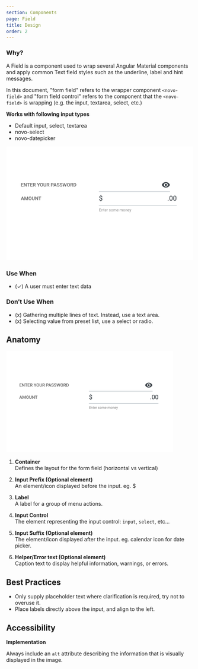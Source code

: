 ```yaml
---
section: Components
page: Field
title: Design
order: 2
---
```


<novo-grid columns="2" align="start" gap="2rem">
<div>

### Why?

A Field is a component used to wrap several Angular Material components and apply common Text field styles such as the underline, label and hint messages.

In this document, "form field" refers to the wrapper component `<novo-field>` and "form field control" refers to the component that the `<novo-field>` is wrapping (e.g. the input, textarea, select, etc.)

**Works with following input types**

- Default input, select, textarea
- novo-select
- novo-datepicker

</div>

<img src="assets/images/FieldOverview.png"/>

<div>

### Use When

- (✓) A user must enter text data

</div>
<div>

### Don′t Use When

- (x) Gathering multiple lines of text. Instead, use a text area.
- (x) Selecting value from preset list, use a select or radio.

</div>
</novo-grid>

## Anatomy

<novo-grid columns="2" align="start" gap="2rem">

<img src="assets/images/FieldAnatomy.png" width="450">

<div>

1. **Container**<br>
   Defines the layout for the form field (horizontal vs vertical)

1. **Input Prefix (Optional element)**<br>
   An element/icon displayed before the input. eg. \$

1. **Label**<br>
   A label for a group of menu actions.

1. **Input Control**<br>
   The element representing the input control: `input`, `select`, etc...

1. **Input Suffix (Optional element)**<br>
   The element/icon displayed after the input. eg. calendar icon for date picker.

1. **Helper/Error text (Optional element)**<br>
   Caption text to display helpful information, warnings, or errors.

</div>
</novo-grid>

## Best Practices

- Only supply placeholder text where clarification is required, try not to overuse it.
- Place labels directly above the input, and align to the left.

## Accessibility

**Implementation**

Always include an `alt` attribute describing the information that is visually displayed in the image.
